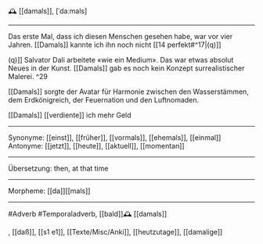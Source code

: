 🕰️ [[damals]], [ˈdaːmals]


---
Das erste Mal, dass ich diesen Menschen gesehen habe, war vor vier Jahren. [[Damals]] kannte ich ihn noch nicht [[14 perfekt#^17|(q)]]

(q)]] Salvator Dali arbeitete «wie ein Medium». Das war etwas absolut Neues in der Kunst. 
[[Damals]] gab es noch kein Konzept surrealistischer Malerei. ^29

[[Damals]] sorgte der Avatar für Harmonie zwischen den Wasserstämmen, dem Erdkönigreich, der Feuernation und den Luftnomaden. 

[[Damals]] [[verdiente]] ich mehr Geld

---
Synonyme: [[einst]], [[früher]], [[vormals]], [[ehemals]], [[einmal]]
Antonyme: [[jetzt]], [[heute]], [[aktuell]], [[momentan]]

---
Übersetzung: then, at that time

---
Morpheme:
[[da]][[mals]]

---
#Adverb #Temporaladverb, [[bald]]🕰️ [[damals]]

, [[daß]], [[s1 e1]], [[Texte/Misc/Anki]], [[heutzutage]], [[damalige]]